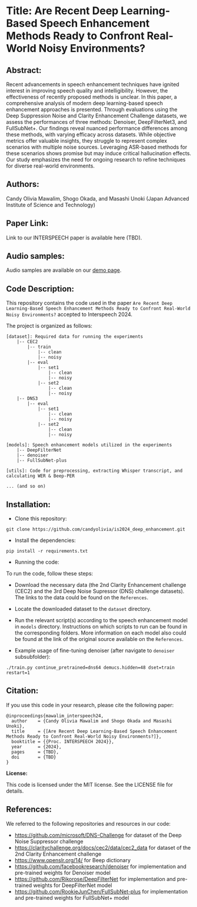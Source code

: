 # Title: Are Recent Deep Learning-Based Speech Enhancement Methods Ready to Confront Real-World Noisy Environments?

## Abstract:

Recent advancements in speech enhancement techniques have ignited interest in improving speech quality and intelligibility. However, the effectiveness of recently proposed methods is unclear. In this paper, a comprehensive analysis of modern deep learning-based speech enhancement approaches is presented. Through evaluations using the Deep Suppression Noise and Clarity Enhancement Challenge datasets, we assess the performances of three methods: Denoiser, DeepFilterNet3, and FullSubNet+. Our findings reveal nuanced performance differences among these methods, with varying efficacy across datasets. While objective metrics offer valuable insights, they struggle to represent complex scenarios with multiple noise sources. Leveraging ASR-based methods for these scenarios shows promise but may induce critical hallucination effects. Our study emphasizes the need for ongoing research to refine techniques for diverse real-world environments.

## Authors:

Candy Olivia Mawalim, Shogo Okada, and Masashi Unoki
(Japan Advanced Institute of Science and Technology)

## Paper Link:

Link to our INTERSPEECH paper is available here (TBD).

## Audio samples:
Audio samples are available on our [demo page](https://candyolivia.github.io/demo/is2024_enhancement/).

## Code Description:

This repository contains the code used in the paper `Are Recent Deep Learning-Based Speech Enhancement Methods Ready to Confront Real-World Noisy Environments?` accepted to Interspeech 2024.

The project is organized as follows:

```
[dataset]: Required data for running the experiments
    |-- CEC2
        |-- train
            |-- clean
            |-- noisy
        |-- eval
            |-- set1
                |-- clean
                |-- noisy
            |-- set2
                |-- clean
                |-- noisy
    |-- DNS3
        |-- eval
            |-- set1
                |-- clean
                |-- noisy
            |-- set2
                |-- clean
                |-- noisy

[models]: Speech enhancement models utilized in the experiments
    |-- DeepFilterNet
    |-- denoiser
    |-- FullSubNet-plus

[utils]: Code for preprocessing, extracting Whisper transcript, and calculating WER & Beep-PER

... (and so on)
```

## Installation:

- Clone this repository:
```
git clone https://github.com/candyolivia/is2024_deep_enhancement.git
```

- Install the dependencies:
```
pip install -r requirements.txt
```

- Running the code:

To run the code, follow these steps:

  - Download the necessary data (the 2nd Clarity Enhancement challenge (CEC2) and the 3rd Deep Noise Supressor (DNS) challenge datasets). The links to the data could be found on the `References`.
  - Locate the downloaded dataset to the `dataset` directory.
  - Run the relevant script(s) according to the speech enhancement model in `models` directory. Instructions on which scripts to run can be found in the corresponding folders. More information on each model also could be found at the link of the original source available on the `References`.

- Example usage of fine-tuning denoiser (after navigate to `denoiser` subsubfolder):

```
./train.py continue_pretrained=dns64 demucs.hidden=48 dset=train restart=1
```

## Citation:

If you use this code in your research, please cite the following paper:
```
@inproceedings{mawalim_interspeech24,
  author    = {Candy Olivia Mawalim and Shogo Okada and Masashi Unoki},
  title     = {[Are Recent Deep Learning-Based Speech Enhancement Methods Ready to Confront Real-World Noisy Environments?]},
  booktitle = {{Proc. INTERSPEECH 2024}},
  year      = {2024},
  pages     = {TBD},
  doi       = {TBD}
}
```

**License:**

This code is licensed under the MIT license. See the LICENSE file for details.

## References:
We referred to the following repositories and resources in our code:
- https://github.com/microsoft/DNS-Challenge for dataset of the Deep Noise Suppressor challenge
- https://claritychallenge.org/docs/cec2/data/cec2_data for dataset of the 2nd Clarity Enhancement challenge 
- https://www.openslr.org/14/ for Beep dictionary
- https://github.com/facebookresearch/denoiser for implementation and pre-trained weights for Denoiser model
- https://github.com/Rikorose/DeepFilterNet for implementation and pre-trained weights for DeepFilterNet model
- https://github.com/RookieJunChen/FullSubNet-plus for implementation and pre-trained weights for FullSubNet+ model
